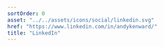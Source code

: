 ```yaml
---
sortOrder: 0
asset: "../../assets/icons/social/linkedin.svg"
href: "https://www.linkedin.com/in/andykenward/"
title: "LinkedIn"
---
```

